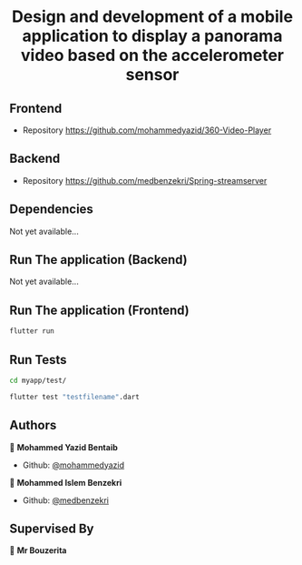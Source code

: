 <h1 align="center">Design and development of a mobile application to display a panorama video based on the accelerometer sensor</h1>
<p>
</p>

## Frontend
* Repository https://github.com/mohammedyazid/360-Video-Player

## Backend
* Repository https://github.com/medbenzekri/Spring-streamserver

## Dependencies
Not yet available...

## Run The application (Backend)
Not yet available...

## Run The application (Frontend)

```sh
flutter run
```

## Run Tests

```sh
cd myapp/test/
```

```sh
flutter test "testfilename".dart
```

## Authors

👤 **Mohammed Yazid Bentaib**
* Github: [@mohammedyazid](https://github.com/mohammedyazid)

👤 **Mohammed Islem Benzekri**
* Github: [@medbenzekri](https://github.com/medbenzekri)

## Supervised By
👤 **Mr Bouzerita**



